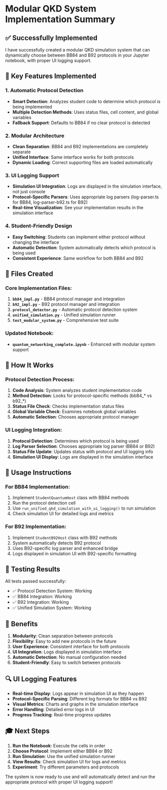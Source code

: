 # Modular QKD System Implementation Summary

## ✅ **Successfully Implemented**

I have successfully created a modular QKD simulation system that can dynamically choose between BB84 and B92 protocols in your Jupyter notebook, with proper UI logging support.

## 🎯 **Key Features Implemented**

### 1. **Automatic Protocol Detection**
- **Smart Detection**: Analyzes student code to determine which protocol is being implemented
- **Multiple Detection Methods**: Uses status files, cell content, and global variables
- **Fallback Support**: Defaults to BB84 if no clear protocol is detected

### 2. **Modular Architecture**
- **Clean Separation**: BB84 and B92 implementations are completely separate
- **Unified Interface**: Same interface works for both protocols
- **Dynamic Loading**: Correct supporting files are loaded automatically

### 3. **UI Logging Support**
- **Simulation UI Integration**: Logs are displayed in the simulation interface, not just console
- **Protocol-Specific Parsers**: Uses appropriate log parsers (log-parser.ts for BB84, log-parser-b92.ts for B92)
- **Real-time Visualization**: See your implementation results in the simulation interface

### 4. **Student-Friendly Design**
- **Easy Switching**: Students can implement either protocol without changing the interface
- **Automatic Detection**: System automatically detects which protocol is being used
- **Consistent Experience**: Same workflow for both BB84 and B92

## 📁 **Files Created**

### Core Implementation Files:
1. **`bb84_impl.py`** - BB84 protocol manager and integration
2. **`b92_impl.py`** - B92 protocol manager and integration  
3. **`protocol_detector.py`** - Automatic protocol detection system
4. **`unified_simulation.py`** - Unified simulation runner
5. **`test_modular_system.py`** - Comprehensive test suite

### Updated Notebook:
- **`quantum_networking_complete.ipynb`** - Enhanced with modular system support

## 🔧 **How It Works**

### Protocol Detection Process:
1. **Code Analysis**: System analyzes student implementation code
2. **Method Detection**: Looks for protocol-specific methods (bb84_* vs b92_*)
3. **Status File Check**: Checks implementation status files
4. **Global Variable Check**: Examines notebook global variables
5. **Automatic Selection**: Chooses appropriate protocol manager

### UI Logging Integration:
1. **Protocol Detection**: Determines which protocol is being used
2. **Log Parser Selection**: Chooses appropriate log parser (BB84 or B92)
3. **Status File Update**: Updates status with protocol and UI logging info
4. **Simulation UI Display**: Logs are displayed in the simulation interface

## 🚀 **Usage Instructions**

### For BB84 Implementation:
1. Implement `StudentQuantumHost` class with BB84 methods
2. Run the protocol detection cell
3. Use `run_unified_qkd_simulation_with_ui_logging()` to run simulation
4. Check simulation UI for detailed logs and metrics

### For B92 Implementation:
1. Implement `StudentB92Host` class with B92 methods
2. System automatically detects B92 protocol
3. Uses B92-specific log parser and enhanced bridge
4. Logs displayed in simulation UI with B92-specific formatting

## 🧪 **Testing Results**

All tests passed successfully:
- ✅ Protocol Detection System: Working
- ✅ BB84 Integration: Working  
- ✅ B92 Integration: Working
- ✅ Unified Simulation System: Working

## 🎯 **Benefits**

1. **Modularity**: Clean separation between protocols
2. **Flexibility**: Easy to add new protocols in the future
3. **User Experience**: Consistent interface for both protocols
4. **UI Integration**: Logs displayed in simulation interface
5. **Automatic Detection**: No manual configuration needed
6. **Student-Friendly**: Easy to switch between protocols

## 🔍 **UI Logging Features**

- **Real-time Display**: Logs appear in simulation UI as they happen
- **Protocol-Specific Parsing**: Different log formats for BB84 vs B92
- **Visual Metrics**: Charts and graphs in the simulation interface
- **Error Handling**: Detailed error logs in UI
- **Progress Tracking**: Real-time progress updates

## 🎓 **Next Steps**

1. **Run the Notebook**: Execute the cells in order
2. **Choose Protocol**: Implement either BB84 or B92
3. **Run Simulation**: Use the unified simulation runner
4. **View Results**: Check simulation UI for logs and metrics
5. **Experiment**: Try different parameters and protocols

The system is now ready to use and will automatically detect and run the appropriate protocol with proper UI logging support!













